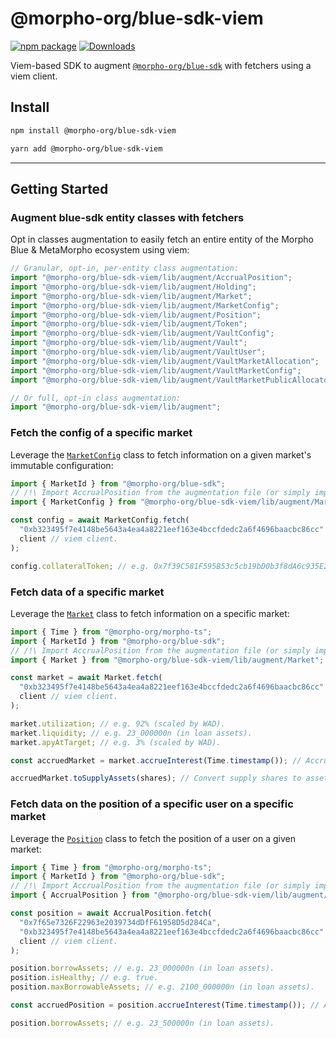# @morpho-org/blue-sdk-viem

[![npm package][npm-img]][npm-url]
[![Downloads][downloads-img]][downloads-url]

Viem-based SDK to augment [`@morpho-org/blue-sdk`](../blue-sdk/) with fetchers using a viem client.

## Install

```bash
npm install @morpho-org/blue-sdk-viem
```

```bash
yarn add @morpho-org/blue-sdk-viem
```

---

## Getting Started

### Augment blue-sdk entity classes with fetchers

Opt in classes augmentation to easily fetch an entire entity of the Morpho Blue & MetaMorpho ecosystem using viem:

```typescript
// Granular, opt-in, per-entity class augmentation:
import "@morpho-org/blue-sdk-viem/lib/augment/AccrualPosition";
import "@morpho-org/blue-sdk-viem/lib/augment/Holding";
import "@morpho-org/blue-sdk-viem/lib/augment/Market";
import "@morpho-org/blue-sdk-viem/lib/augment/MarketConfig";
import "@morpho-org/blue-sdk-viem/lib/augment/Position";
import "@morpho-org/blue-sdk-viem/lib/augment/Token";
import "@morpho-org/blue-sdk-viem/lib/augment/VaultConfig";
import "@morpho-org/blue-sdk-viem/lib/augment/Vault";
import "@morpho-org/blue-sdk-viem/lib/augment/VaultUser";
import "@morpho-org/blue-sdk-viem/lib/augment/VaultMarketAllocation";
import "@morpho-org/blue-sdk-viem/lib/augment/VaultMarketConfig";
import "@morpho-org/blue-sdk-viem/lib/augment/VaultMarketPublicAllocatorConfig";

// Or full, opt-in class augmentation:
import "@morpho-org/blue-sdk-viem/lib/augment";
```

### Fetch the config of a specific market

Leverage the [`MarketConfig`](./src/market/MarketConfig.ts) class to fetch information on a given market's immutable configuration:

```typescript
import { MarketId } from "@morpho-org/blue-sdk";
// /!\ Import AccrualPosition from the augmentation file (or simply import the file)
import { MarketConfig } from "@morpho-org/blue-sdk-viem/lib/augment/MarketConfig";

const config = await MarketConfig.fetch(
  "0xb323495f7e4148be5643a4ea4a8221eef163e4bccfdedc2a6f4696baacbc86cc" as MarketId,
  client // viem client.
);

config.collateralToken; // e.g. 0x7f39C581F595B53c5cb19bD0b3f8dA6c935E2Ca0.
```

### Fetch data of a specific market

Leverage the [`Market`](./src/market/Market.ts) class to fetch information on a specific market:

```typescript
import { Time } from "@morpho-org/morpho-ts";
import { MarketId } from "@morpho-org/blue-sdk";
// /!\ Import AccrualPosition from the augmentation file (or simply import the file)
import { Market } from "@morpho-org/blue-sdk-viem/lib/augment/Market";

const market = await Market.fetch(
  "0xb323495f7e4148be5643a4ea4a8221eef163e4bccfdedc2a6f4696baacbc86cc" as MarketId,
  client // viem client.
);

market.utilization; // e.g. 92% (scaled by WAD).
market.liquidity; // e.g. 23_000000n (in loan assets).
market.apyAtTarget; // e.g. 3% (scaled by WAD).

const accruedMarket = market.accrueInterest(Time.timestamp()); // Accrue interest to the latest's timestamp.

accruedMarket.toSupplyAssets(shares); // Convert supply shares to assets.
```

### Fetch data on the position of a specific user on a specific market

Leverage the [`Position`](./src/position/Position.ts) class to fetch the position of a user on a given market:

```typescript
import { Time } from "@morpho-org/morpho-ts";
import { MarketId } from "@morpho-org/blue-sdk";
// /!\ Import AccrualPosition from the augmentation file (or simply import the file)
import { AccrualPosition } from "@morpho-org/blue-sdk-viem/lib/augment/Position";

const position = await AccrualPosition.fetch(
  "0x7f65e7326F22963e2039734dDfF61958D5d284Ca",
  "0xb323495f7e4148be5643a4ea4a8221eef163e4bccfdedc2a6f4696baacbc86cc" as MarketId,
  client // viem client.
);

position.borrowAssets; // e.g. 23_000000n (in loan assets).
position.isHealthy; // e.g. true.
position.maxBorrowableAssets; // e.g. 2100_000000n (in loan assets).

const accruedPosition = position.accrueInterest(Time.timestamp()); // Accrue interest to the latest's timestamp.

position.borrowAssets; // e.g. 23_500000n (in loan assets).
```

[downloads-img]: https://img.shields.io/npm/dt/@morpho-org/blue-sdk-viem
[downloads-url]: https://www.npmtrends.com/@morpho-org/blue-sdk-viem
[npm-img]: https://img.shields.io/npm/v/@morpho-org/blue-sdk-viem
[npm-url]: https://www.npmjs.com/package/@morpho-org/blue-sdk-viem
